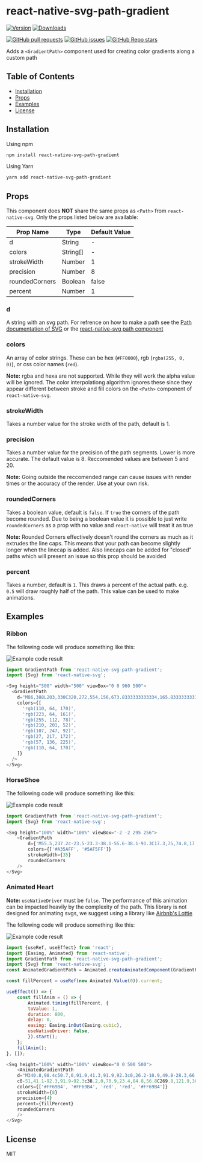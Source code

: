 # react-native-svg-path-gradient

[![Version](https://img.shields.io/npm/v/react-native-svg-path-gradient.svg)](https://www.npmjs.com/package/react-native-svg-path-gradient) [![Downloads](https://img.shields.io/npm/dw/react-native-svg-path-gradient)](https://www.npmjs.com/package/react-native-svg-path-gradient)

[![GitHub pull requests](https://img.shields.io/github/issues-pr/investingwolf/react-native-svg-path-gradient)](https://github.com/investingwolf/react-native-svg-path-gradient/pulls) [![GitHub issues](https://img.shields.io/github/issues-raw/investingwolf/react-native-svg-path-gradient)](https://github.com/investingwolf/react-native-svg-path-gradient/issues) [![GitHub Repo stars](https://img.shields.io/github/stars/investingwolf/react-native-svg-path-gradient?style=social)](https://github.com/investingwolf/react-native-svg-path-gradient/stargazers)

Adds a `<GradientPath>` component used for creating color gradients along a custom path

## Table of Contents

- [Installation](#installation)
- [Props](#props)
- [Examples](#examples)
- [License](#license)

## Installation

Using npm

```sh
npm install react-native-svg-path-gradient
```

Using Yarn

```sh
yarn add react-native-svg-path-gradient
```

## Props

This component does **NOT** share the same props as `<Path>` from `react-native-svg`. Only the props listed below are available:

| Prop Name      | Type     | Default Value |
| -------------- | -------- | ------------- |
| d              | String   | -             |
| colors         | String[] | -             |
| strokeWidth    | Number   | 1             |
| precision      | Number   | 8             |
| roundedCorners | Boolean  | false         |
| percent        | Number   | 1             |

### d

A string with an svg path. For refrence on how to make a path see the [Path documentation of SVG](https://www.w3.org/TR/SVG/paths.html) or the [react-native-svg path component](https://github.com/react-native-svg/react-native-svg#path)

### colors

An array of color strings. These can be hex (`#FF0000`), rgb (`rgba(255, 0, 0)`), or css color names (`red`).

**Note:** rgba and hexa are not supported. While they will work the alpha value will be ignored. The color interpolationg algorithm ignores these since they appear different between stroke and fill colors on the `<Path>` component of `react-native-svg`.

### strokeWidth

Takes a number value for the stroke width of the path, default is 1.

### precision

Takes a number value for the precision of the path segments. Lower is more accurate. The default value is 8. Reccomended values are between 5 and 20.

**Note:** Going outside the reccomended range can cause issues with render times or the accuracy of the render. Use at your own risk.

### roundedCorners

Takes a boolean value, default is `false`. If `true` the corners of the path become rounded. Due to being a boolean value it is possible to just write `roundedCorners` as a prop with no value and `react-native` will treat it as true

**Note:** Rounded Corners effectively doesn't round the corners as much as it extrudes the line caps. This means that your path can become slightly longer when the linecap is added. Also linecaps can be added for "closed" paths which will present an issue so this prop should be avoided

### percent

Takes a number, default is `1`. This draws a percent of the actual path. e.g. `0.5` will draw roughly half of the path. This value can be used to make animations.

## Examples

### Ribbon

The following code will produce something like this:

![Example code result](https://raw.githubusercontent.com/investingwolf/react-native-svg-path-gradient/main/images/react-native-svg-path-gradient.png)

```javascript
import GradientPath from 'react-native-svg-path-gradient';
import {Svg} from 'react-native-svg';

<Svg height="500" width="500" viewBox="0 0 960 500">
  <GradientPath 
    d="M86,388L203,330C320,272,554,156,673.8333333333334,165.83333333333334C793.6666666666666,175.66666666666666,799.3333333333334,311.3333333333333,683.5,316.6666666666667C567.6666666666666,322,330.3333333333333,197,211.66666666666666,134.5L93,72"
    colors={[
      'rgb(110, 64, 170)',
      'rgb(223, 64, 161)',
      'rgb(255, 112, 78)',
      'rgb(210, 201, 52)',
      'rgb(107, 247, 92)',
      'rgb(27, 217, 172)',
      'rgb(57, 136, 225)',
      'rgb(110, 64, 170)',
    ]}
  />
</Svg>
```

### HorseShoe

The following code will produce something like this:

![Example code result](https://raw.githubusercontent.com/investingwolf/react-native-svg-path-gradient/main/images/react-native-svg-path-gradient-1.png)

```javascript
import GradientPath from 'react-native-svg-path-gradient';
import {Svg} from 'react-native-svg';

<Svg height="100%" width="100%" viewBox="-2 -2 295 256">
    <GradientPath
        d={'M55.5,237.2c-23.5-23.3-38.1-55.6-38.1-91.3C17.3,75,74.8,17.5,145.7,17.5C216.5,17.5,274,75,274,145.9  c0,35.7-14.6,68-38.1,91.3'}
        colors={['#A35AFF', '#5AF5FF']}
        strokeWidth={35}
        roundedCorners
    />
</Svg>
```

### Animated Heart

**Note:** `useNativeDriver` must be `false`. The performance of this animation can be impacted heavily by the complexity of the path. This library is not designed for animating svgs, we suggest using a library like [Airbnb's Lottie](https://github.com/lottie-react-native/lottie-react-native)

The following code will produce something like this:

![Example code result](https://github.com/investingwolf/react-native-svg-path-gradient/blob/main/images/heart.gif)

```javascript
import {useRef, useEffect} from 'react';
import {Easing, Animated} from 'react-native';
import GradientPath from 'react-native-svg-path-gradient';
import {Svg} from 'react-native-svg';
const AnimatedGradientPath = Animated.createAnimatedComponent(GradientPath);

const fillPercent = useRef(new Animated.Value(0)).current;

useEffect(() => {
    const fillAnim = () => {
        Animated.timing(fillPercent, {
        toValue: 1,
        duration: 800,
        delay: 0,
        easing: Easing.inOut(Easing.cubic),
        useNativeDriver: false,
        }).start();
    };
    fillAnim();
}, []);

<Svg height="100%" width="100%" viewBox="0 0 500 500">
    <AnimatedGradientPath
    d="M340.8,98.4c50.7,0,91.9,41.3,91.9,92.3c0,26.2-10.9,49.8-28.3,66.6L256,407.1L105,254.6c-15.8-16.6-25.6-39.1-25.6-63.9
    c0-51,41.1-92.3,91.9-92.3c38.2,0,70.9,23.4,84.8,56.8C269.8,121.9,302.6,98.4,340.8,98.4"
    colors={['#FF69B4', '#FF69B4', 'red', 'red', '#FF69B4']}
    strokeWidth={8}
    precision={4}
    percent={fillPercent}
    roundedCorners
    />
</Svg>
```

## License

MIT
